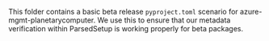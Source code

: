 This folder contains a basic beta release `pyproject.toml` scenario for azure-mgmt-planetarycomputer. We use this to ensure that our metadata verification within ParsedSetup is working properly for beta packages.